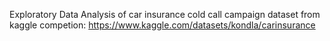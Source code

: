Exploratory Data Analysis of car insurance cold call campaign dataset from kaggle competion:    https://www.kaggle.com/datasets/kondla/carinsurance
